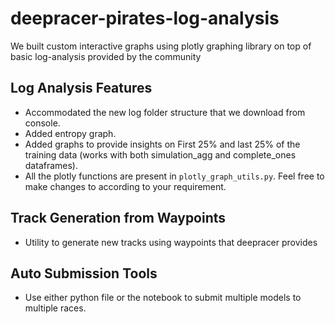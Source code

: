 # deepracer-pirates-log-analysis
We built custom interactive graphs using plotly graphing library on top of basic log-analysis provided by the community

## Log Analysis Features
* Accommodated the new log folder structure that we download from console.
* Added entropy graph.
* Added graphs to provide insights on First 25% and last 25% of the training data (works with both simulation_agg and complete_ones dataframes).
* All the plotly functions are present in `plotly_graph_utils.py`. Feel free to make changes to according to your requirement.

## Track Generation from Waypoints
* Utility to generate new tracks using waypoints that deepracer provides

## Auto Submission Tools
* Use either python file or the notebook to submit multiple models to multiple races.
